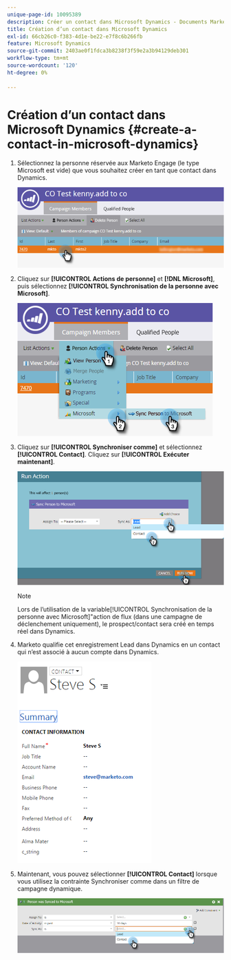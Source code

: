 ```yaml
---
unique-page-id: 10095389
description: Créer un contact dans Microsoft Dynamics - Documents Marketo - Documentation du produit
title: Création d’un contact dans Microsoft Dynamics
exl-id: 66cb26c0-f383-4d1e-be22-e7f8c6b266fb
feature: Microsoft Dynamics
source-git-commit: 2403ae0f1fdca3b8238f3f59e2a3b94129deb301
workflow-type: tm+mt
source-wordcount: '120'
ht-degree: 0%

---
```


# Création d’un contact dans Microsoft Dynamics {#create-a-contact-in-microsoft-dynamics}

1. Sélectionnez la personne réservée aux Marketo Engage (le type Microsoft est vide) que vous souhaitez créer en tant que contact dans Dynamics.

   ![](assets/one.png)

1. Cliquez sur **[!UICONTROL Actions de personne]** et **[!DNL Microsoft]**, puis sélectionnez **[!UICONTROL Synchronisation de la personne avec Microsoft]**.

   ![](assets/two.png)

1. Cliquez sur **[!UICONTROL Synchroniser comme]** et sélectionnez **[!UICONTROL Contact]**. Cliquez sur **[!UICONTROL Exécuter maintenant]**.

   ![](assets/three.png)

   >[!NOTE]
   >
   >Lors de l’utilisation de la variable[!UICONTROL Synchronisation de la personne avec Microsoft]&quot;action de flux (dans une campagne de déclenchement uniquement), le prospect/contact sera créé en temps réel dans Dynamics.

1. Marketo qualifie cet enregistrement Lead dans Dynamics en un contact qui n’est associé à aucun compte dans Dynamics.

   ![](assets/image2015-10-23-9-3a43-3a33.png)

1. Maintenant, vous pouvez sélectionner **[!UICONTROL Contact]** lorsque vous utilisez la contrainte Synchroniser comme dans un filtre de campagne dynamique.

   ![](assets/five.png)
